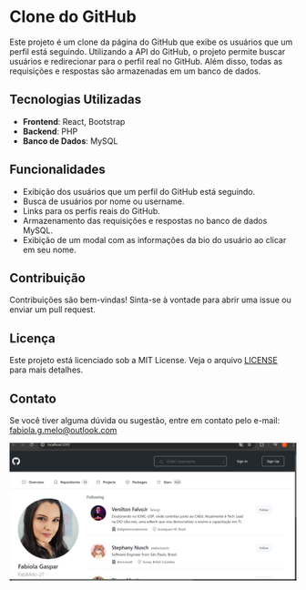 # Clone do GitHub

Este projeto é um clone da página do GitHub que exibe os usuários que um perfil está seguindo. Utilizando a API do GitHub, o projeto permite buscar usuários e redirecionar para o perfil real no GitHub. Além disso, todas as requisições e respostas são armazenadas em um banco de dados.

## Tecnologias Utilizadas

- **Frontend**: React, Bootstrap
- **Backend**: PHP
- **Banco de Dados**: MySQL

## Funcionalidades

- Exibição dos usuários que um perfil do GitHub está seguindo.
- Busca de usuários por nome ou username.
- Links para os perfis reais do GitHub.
- Armazenamento das requisições e respostas no banco de dados MySQL.
- Exibição de um modal com as informações da bio do usuário ao clicar em seu nome.


## Contribuição

Contribuições são bem-vindas! Sinta-se à vontade para abrir uma issue ou enviar um pull request.

## Licença

Este projeto está licenciado sob a MIT License. Veja o arquivo [LICENSE](LICENSE) para mais detalhes.

## Contato

Se você tiver alguma dúvida ou sugestão, entre em contato pelo e-mail: fabiola.g.melo@outlook.com


<img src="Captura de tela 2024-09-19 141028.png"/>
